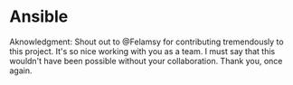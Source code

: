 # Ansible

Aknowledgment:
Shout out to @Felamsy for contributing tremendously to this project.
It's so nice working with you as a team. I must say that this wouldn't have been possible without your collaboration.
Thank you, once again. 
